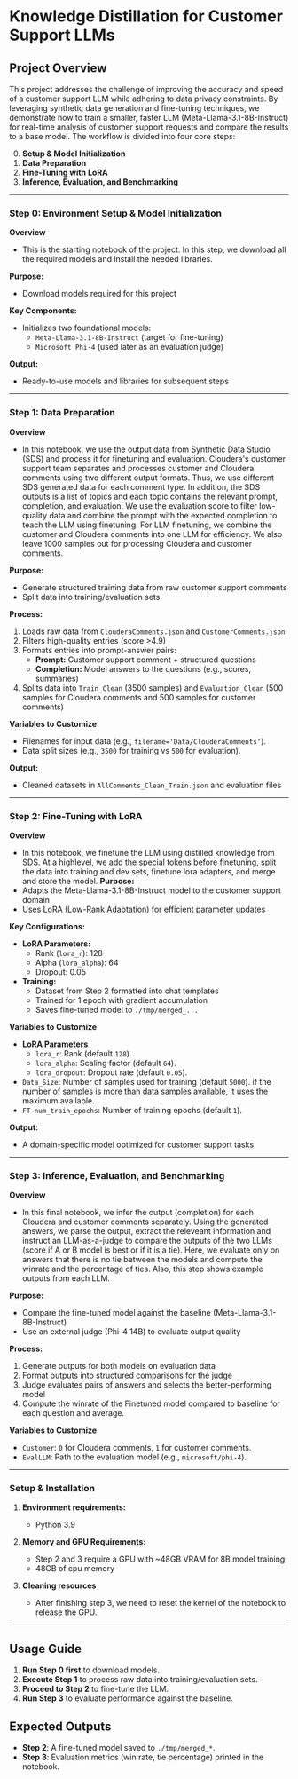 # Knowledge Distillation for Customer Support LLMs

## Project Overview  
This project addresses the challenge of improving the accuracy and speed of a customer support LLM while adhering to data privacy constraints. By leveraging synthetic data generation and fine-tuning techniques, we demonstrate how to train a smaller, faster LLM (Meta-Llama-3.1-8B-Instruct) for real-time analysis of customer support requests and compare the results to a base model. The workflow is divided into four core steps:  

0. **Setup & Model Initialization**  
1. **Data Preparation**  
2. **Fine-Tuning with LoRA**  
3. **Inference, Evaluation, and Benchmarking**  

---

### Step 0: Environment Setup & Model Initialization  
**Overview**
- This is the starting notebook of the project. In this step, we download all the required models and install the needed libraries.

**Purpose:**  
- Download models required for this project  

**Key Components:**  
- Initializes two foundational models:  
  - `Meta-Llama-3.1-8B-Instruct` (target for fine-tuning)  
  - `Microsoft Phi-4` (used later as an evaluation judge)  

**Output:**  
- Ready-to-use models and libraries for subsequent steps  

---

### Step 1: Data Preparation  
**Overview**
- In this notebook, we use the output data from Synthetic Data Studio (SDS) and process it for finetuning and evaluation. Cloudera's customer support team separates and processes  customer and Cloudera comments using two different output formats. Thus, we use different SDS generated data for each comment type. In addition, the SDS outputs is a list of topics and each topic contains the relevant prompt, completion, and evaluation. We use the evaluation score to filter low-quality data  and combine the prompt with the expected completion to teach the LLM using finetuning. For LLM finetuning, we combine the customer and Cloudera comments into one LLM for efficiency. We also leave 1000 samples out for processing Cloudera and customer comments. 

**Purpose:**  
- Generate structured training data from raw customer support comments  
- Split data into training/evaluation sets  

**Process:**  
1. Loads raw data from `ClouderaComments.json` and `CustomerComments.json`  
2. Filters high-quality entries (score >4.9)  
3. Formats entries into prompt-answer pairs:  
   - **Prompt:** Customer support comment + structured questions  
   - **Completion:** Model answers to the questions (e.g., scores, summaries)  
4. Splits data into `Train_Clean` (3500 samples) and `Evaluation_Clean` (500 samples for Cloudera comments and 500 samples for customer comments)  

**Variables to Customize** 
- Filenames for input data (e.g., `filename='Data/ClouderaComments'`).  
- Data split sizes (e.g., `3500` for training vs `500` for evaluation).  

**Output:**  
- Cleaned datasets in `AllComments_Clean_Train.json` and evaluation files  

---

### Step 2: Fine-Tuning with LoRA  
**Overview**
- In this notebook, we finetune the LLM using distilled knowledge from SDS. At a highlevel, we add the special tokens before finetuning, split the data into training and dev sets, finetune lora adapters, and merge and store the model.
**Purpose:**  
- Adapts the Meta-Llama-3.1-8B-Instruct model to the customer support domain  
- Uses LoRA (Low-Rank Adaptation) for efficient parameter updates  

**Key Configurations:**  
- **LoRA Parameters:**  
  - Rank (`lora_r`): 128  
  - Alpha (`lora_alpha`): 64  
  - Dropout: 0.05  
- **Training:**  
  - Dataset from Step 2 formatted into chat templates  
  - Trained for 1 epoch with gradient accumulation  
  - Saves fine-tuned model to `./tmp/merged_...`  

**Variables to Customize**
- **LoRA Parameters**
  - `lora_r`: Rank (default `128`).  
  - `lora_alpha`: Scaling factor (default `64`).  
  - `lora_dropout`: Dropout rate (default `0.05`).  
- `Data_Size`: Number of samples used for training (default `5000`). if the number of samples is more than data samples available, it uses the maximum available.  
- `FT-num_train_epochs`: Number of training epochs (default `1`).


**Output:**  
- A domain-specific model optimized for customer support tasks  

---

### Step 3: Inference, Evaluation, and Benchmarking 
**Overview**
- In this final notebook, we infer the output (completion) for each Cloudera and customer comments separately. Using the generated answers, we parse the output, extract the releveant information and instruct an LLM-as-a-judge to compare the outputs of the two LLMs (score if A or B model is best or if it is a tie). Here, we evaluate only on answers that there is no tie between the models and compute the winrate and the percentage of ties. Also, this step shows example outputs from each LLM.

**Purpose:**  
- Compare the fine-tuned model against the baseline (Meta-Llama-3.1-8B-Instruct)  
- Use an external judge (Phi-4 14B) to evaluate output quality  

**Process:**  
1. Generate outputs for both models on evaluation data  
2. Format outputs into structured comparisons for the judge  
3. Judge evaluates pairs of answers and selects the better-performing model
4. Compute the winrate of the Finetuned model compared to baseline for each question and average.

**Variables to Customize**
- `Customer`: `0` for Cloudera comments, `1` for customer comments.  
- `EvalLLM`: Path to the evaluation model (e.g., `microsoft/phi-4`).  


---

### Setup & Installation  
1. **Environment requirements:**
   - Python 3.9

3. **Memory and GPU Requirements:**  
   - Step 2 and 3 require a GPU with ~48GB VRAM for 8B model training
   - 48GB of cpu memory

4. **Cleaning resources**
   - After finishing step 3, we need to reset the kernel of the notebook to release the GPU.
     

---

## Usage Guide  
1. **Run Step 0 first** to download models.  
2. **Execute Step 1** to process raw data into training/evaluation sets.  
3. **Proceed to Step 2** to fine-tune the LLM.  
4. **Run Step 3** to evaluate performance against the baseline.  

## Expected Outputs  
- **Step 2**: A fine-tuned model saved to `./tmp/merged_*`.  
- **Step 3**: Evaluation metrics (win rate, tie percentage) printed in the notebook.  

